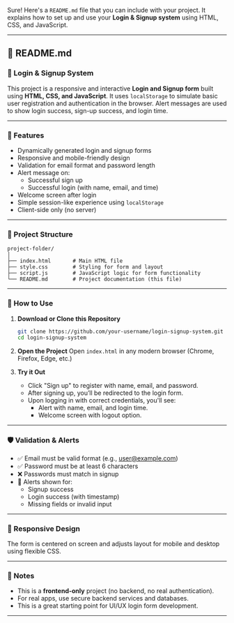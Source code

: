 Sure! Here's a `README.md` file that you can include with your project. It explains how to set up and use your **Login & Signup system** using HTML, CSS, and JavaScript.

---

## 📘 README.md

### 🔐 Login & Signup System

This project is a responsive and interactive **Login and Signup form** built using **HTML, CSS, and JavaScript**. It uses `localStorage` to simulate basic user registration and authentication in the browser. Alert messages are used to show login success, sign-up success, and login time.

---

### 🚀 Features

- Dynamically generated login and signup forms
- Responsive and mobile-friendly design
- Validation for email format and password length
- Alert message on:
  - Successful sign up
  - Successful login (with name, email, and time)
- Welcome screen after login
- Simple session-like experience using `localStorage`
- Client-side only (no server)

---

### 📁 Project Structure

```
project-folder/
│
├── index.html       # Main HTML file
├── style.css        # Styling for form and layout
├── script.js        # JavaScript logic for form functionality
└── README.md        # Project documentation (this file)
```

---

### 🔧 How to Use

1. **Download or Clone this Repository**
   ```bash
   git clone https://github.com/your-username/login-signup-system.git
   cd login-signup-system
   ```

2. **Open the Project**
   Open `index.html` in any modern browser (Chrome, Firefox, Edge, etc.)

3. **Try it Out**
   - Click "Sign up" to register with name, email, and password.
   - After signing up, you’ll be redirected to the login form.
   - Upon logging in with correct credentials, you'll see:
     - Alert with name, email, and login time.
     - Welcome screen with logout option.

---

### 🛡️ Validation & Alerts

- ✅ Email must be valid format (e.g., user@example.com)
- ✅ Password must be at least 6 characters
- ❌ Passwords must match in signup
- 🔔 Alerts shown for:
  - Signup success
  - Login success (with timestamp)
  - Missing fields or invalid input

---

### 📱 Responsive Design

The form is centered on screen and adjusts layout for mobile and desktop using flexible CSS.

---

### 📌 Notes

- This is a **frontend-only** project (no backend, no real authentication).
- For real apps, use secure backend services and databases.
- This is a great starting point for UI/UX login form development.

---
